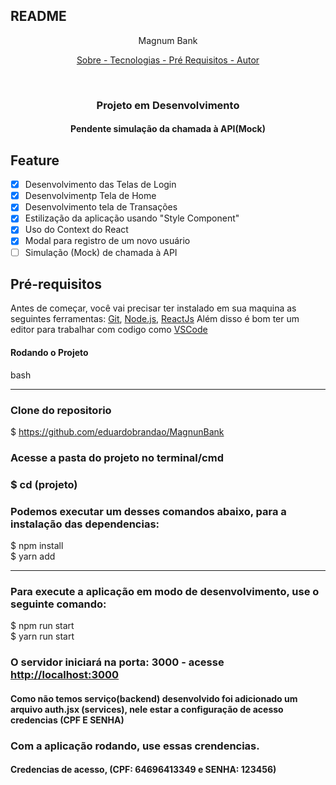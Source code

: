 ## README

<P align="center"> Magnum Bank </p>

<p align="center">
    <a href="#sobre"> Sobre - </a>
    <a href="#tecnologias"> Tecnologias - </a>
    <a href="#pre-requisitos"> Pré Requisitos - </a>
    <a href="#autor"> Autor </a>
</p>

<br>

<h3 align="center"> Projeto em Desenvolvimento </h3>
<h4 align="center">Pendente simulação da chamada à API(Mock)</h4>

## Feature

- [x] Desenvolvimento das Telas de Login
- [x] Desenvolvimentp Tela de Home
- [x] Desenvolvimento tela de Transações
- [x] Estilização da aplicação usando "Style Component"
- [x] Uso do Context do React
- [x] Modal para registro de um novo usuário
- [ ] Simulação (Mock) de chamada à API 

## Pré-requisitos

Antes de começar, você vai precisar ter instalado em sua maquina as seguintes ferramentas:
[Git](https://git-scm.com), [Node.js](https://nodejs.org/en/), [ReactJs](https://learn.microsoft.com/pt-br/windows/dev-environment/javascript/react-on-windows)
Além disso é bom ter um editor para trabalhar com codigo como [VSCode](https://code.visualstudio.com/)

#### Rodando o Projeto

bash

---

### Clone do repositorio

$ https://github.com/eduardobrandao/MagnunBank

### Acesse a pasta do projeto no terminal/cmd

### $ cd (projeto)

### Podemos executar um desses comandos abaixo, para a instalação das dependencias:

$ npm install
<br>
$ yarn add

---

### Para execute a aplicação em modo de desenvolvimento, use o seguinte comando:

$ npm run start
<br>
$ yarn run start

### O servidor iniciará na porta: 3000 - acesse <http://localhost:3000>
#### Como não temos serviço(backend) desenvolvido foi adicionado um arquivo auth.jsx (services), nele estar a configuração de acesso credencias (CPF E SENHA)
### Com a aplicação rodando, use essas crendencias.
#### Credencias de acesso, (CPF: 64696413349 e SENHA: 123456)
